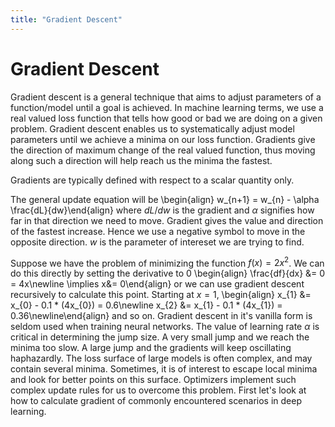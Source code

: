 ```yaml
---
title: "Gradient Descent"
---
```


# Gradient Descent

Gradient descent is a general technique that aims to adjust parameters of a function/model until a goal is achieved. In machine learning terms, we use a real valued loss function that tells how good or bad we are doing on a given problem. Gradient descent enables us to systematically adjust model parameters until we achieve a minima on our loss function. Gradients give the direction of maximum change of the real valued function, thus moving along such a direction will help reach us the minima the fastest.


Gradients are typically defined with respect to a scalar quantity only.


The general update equation will be
\begin{align}
    w_{n+1} = w_{n} - \alpha \frac{dL}{dw}\end{align}
where $dL/dw$ is the gradient and $\alpha$ signifies how far in that direction we need to move. Gradient gives the value and direction of the fastest increase. Hence we use a negative symbol to move in the opposite direction. $w$ is the parameter of intereset we are trying to find.


Suppose we have the problem of minimizing the function $f(x) = 2x^{2}$. We can do this directly by setting the derivative to 0
\begin{align}
    \frac{df}{dx} &= 0 = 4x\newline
    \implies x&= 0\end{align}
or we can use gradient descent recursively to calculate this point. Starting at $x=1$,
\begin{align}
     x_{1} &= x_{0} - 0.1 * (4x_{0}) = 0.6\newline
     x_{2} &= x_{1} - 0.1 * (4x_{1}) = 0.36\newline\end{align}
and so on. Gradient descent in it's vanilla form is seldom used when training neural networks. The value of learning rate $\alpha$ is critical in determining the jump size. A very small jump and we reach the minima too slow. A large jump and the gradients will keep oscillating haphazardly. The loss surface of large models is often complex, and may contain several minima. Sometimes, it is of interest to escape local minima and look for better points on this surface. Optimizers implement such complex update rules for us to overcome this problem. First let's look at how to calculate gradient of commonly encountered scenarios in deep learning.

